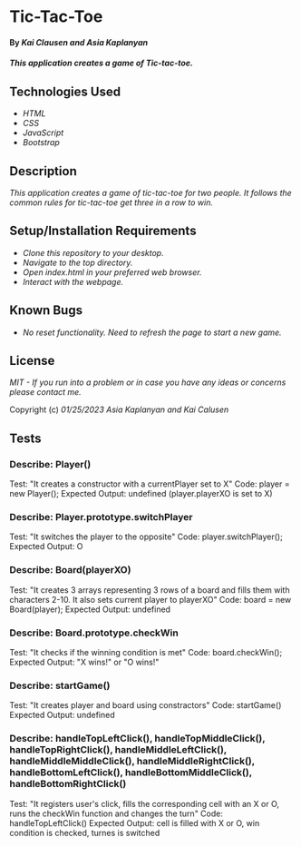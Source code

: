 # Tic-Tac-Toe

#### By _**Kai Clausen and Asia Kaplanyan**_

#### _This application creates a game of Tic-tac-toe._

## Technologies Used

* _HTML_
* _CSS_
* _JavaScript_
* _Bootstrap_

## Description

_This application creates a game of tic-tac-toe for two people. It follows the common rules for tic-tac-toe get three in a row to win._


## Setup/Installation Requirements

* _Clone this repository to your desktop._
* _Navigate to the top directory._
* _Open index.html in your preferred web browser._
* _Interact with the webpage._


## Known Bugs

* _No reset functionality. Need to refresh the page to start a new game._


## License

_MIT - If you run into a problem or in case you have any ideas or concerns please contact me._

Copyright (c) _01/25/2023_ _Asia Kaplanyan and Kai Calusen_

## Tests

### Describe: Player()

Test: "It creates a constructor with a currentPlayer set to X"
Code: player = new Player();
Expected Output: undefined (player.playerXO is set to X)


### Describe: Player.prototype.switchPlayer

Test: "It switches the player to the opposite"
Code: player.switchPlayer();
Expected Output: O

### Describe: Board(playerXO)

Test: "It creates 3 arrays representing 3 rows of a board and fills them with characters 2-10. It also sets current player to playerXO"
Code: board = new Board(player);
Expected Output: undefined

### Describe: Board.prototype.checkWin

Test: "It checks if the winning condition is met"
Code: board.checkWin();
Expected Output: "X wins!" or "O wins!"

### Describe: startGame()

Test: "It creates player and board using constractors"
Code: startGame()
Expected Output: undefined

### Describe: handleTopLeftClick(), handleTopMiddleClick(), handleTopRightClick(), handleMiddleLeftClick(), handleMiddleMiddleClick(), handleMiddleRightClick(), handleBottomLeftClick(), handleBottomMiddleClick(), handleBottomRightClick() 

Test: "It registers user's click, fills the corresponding cell with an X or O, runs the checkWin function and changes the turn"
Code: handleTopLeftClick()
Expected Output: cell is filled with X or O, win condition is checked, turnes is switched


